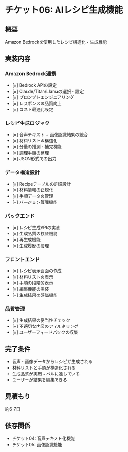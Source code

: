 # チケット06: AIレシピ生成機能

## 概要
Amazon Bedrockを使用したレシピ構造化・生成機能

## 実装内容

### Amazon Bedrock連携
- [×] Bedrock APIの設定
- [×] Claude/Titan/Llamaの選択・設定
- [×] プロンプトエンジニアリング
- [×] レスポンスの品質向上
- [×] コスト最適化設定

### レシピ生成ロジック
- [×] 音声テキスト + 画像認識結果の統合
- [×] 材料リストの構造化
- [×] 分量の推測・補完機能
- [×] 調理手順の整理
- [×] JSON形式での出力

### データ構造設計
- [×] Recipeテーブルの詳細設計
- [×] 材料情報の正規化
- [×] 手順データの管理
- [×] バージョン管理機能

### バックエンド
- [×] レシピ生成APIの実装
- [×] 生成品質の検証機能
- [×] 再生成機能
- [×] 生成履歴の管理

### フロントエンド
- [×] レシピ表示画面の作成
- [×] 材料リストの表示
- [×] 手順の段階的表示
- [×] 編集機能の実装
- [×] 生成結果の評価機能

### 品質管理
- [×] 生成結果の妥当性チェック
- [×] 不適切な内容のフィルタリング
- [×] ユーザーフィードバックの収集

## 完了条件
- 音声・画像データからレシピが生成される
- 材料リストと手順が構造化される
- 生成品質が実用レベルに達している
- ユーザーが結果を編集できる

## 見積もり
約6-7日

## 依存関係
- チケット04: 音声テキスト化機能
- チケット05: 画像認識機能